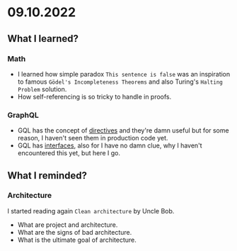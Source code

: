 # 09.10.2022

## What I learned?

### Math

- I learned how simple paradox `This sentence is false` was an inspiration to famous `Gödel's Incompleteness Theorems` and also Turing's `Halting Problem` solution.
- How self-referencing is so tricky to handle in proofs.

### GraphQL

- GQL has the concept of [directives](https://graphql.org/learn/queries/#directives) and they're damn useful but for some reason, I haven't seen them in production code yet.
- GQL has [interfaces](https://graphql.org/learn/schema/#interfaces), also for I have no damn clue, why I haven't encountered this yet, but here I go.

## What I reminded?

### Architecture

I started reading again `Clean architecture` by Uncle Bob.

- What are project and architecture.
- What are the signs of bad architecture.
- What is the ultimate goal of architecture.
